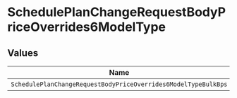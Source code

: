 # SchedulePlanChangeRequestBodyPriceOverrides6ModelType


## Values

| Name                                                           | Value                                                          |
| -------------------------------------------------------------- | -------------------------------------------------------------- |
| `SchedulePlanChangeRequestBodyPriceOverrides6ModelTypeBulkBps` | bulk_bps                                                       |